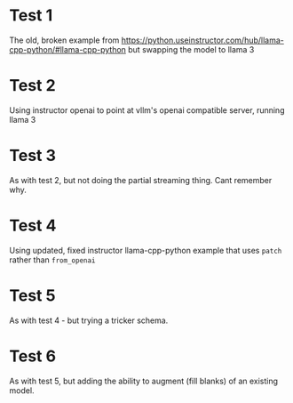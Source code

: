 # Test 1

The old, broken example from https://python.useinstructor.com/hub/llama-cpp-python/#llama-cpp-python but swapping the model to llama 3

# Test 2

Using instructor openai to point at vllm's openai compatible server, running llama 3

# Test 3

As with test 2, but not doing the partial streaming thing. Cant remember why.


# Test 4

Using updated, fixed instructor llama-cpp-python example that uses `patch` rather than `from_openai`

# Test 5

As with test 4 - but trying a tricker schema.

# Test 6

As with test 5, but adding the ability to augment (fill blanks) of an existing model.